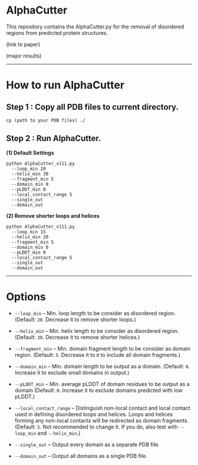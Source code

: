 # AlphaCutter

This repository contains the AlphaCutter.py for the removal of disordered regions from predicted protein structures.

(link to paper)

(major results)

---

# How to run AlphaCutter

## Step 1 : Copy all PDB files to current directory.
````
cp (path to your PDB files) ./
````

## Step 2 : Run AlphaCutter.

**(1) Default Settings**

````
python AlphaCutter_v111.py 
  --loop_min 20 
  --helix_min 30 
  --fragment_min 5 
  --domain_min 0 
  --pLDDT_min 0 
  --local_contact_range 5 
  --single_out 
  --domain_out
````

**(2) Remove shorter loops and helices**

````
python AlphaCutter_v111.py 
  --loop_min 15 
  --helix_min 20 
  --fragment_min 5 
  --domain_min 0 
  --pLDDT_min 0 
  --local_contact_range 5 
  --single_out 
  --domain_out
````

---

# Options

* `--loop_min`        – Min. loop length to be consider as disordered region. (Default: `20`. Decrease it to remove shorter loops.)

* `--helix_min`       – Min. helix length to be consider as disordered region. (Default: `30`. Decrease it to remove shorter helices.)

* `--fragment_min`    – Min. domain fragment length to be consider as domain region. (Default: `5`. Decrease it to `0` to include all domain fragments.)

* `--domain_min`      – Min. domain length to be output as a domain. (Default: `0`. Increase it to exclude small domains in output.)

* `--pLDDT_min`       – Min. average pLDDT of domain residues to be output as a domain  (Default: `0`. Increase it to exclude domains predicted with low pLDDT.)

* `--local_contact_range`   – Distinguish non-local contact and local contact used in defining disordered loops and helices. Loops and helices forming any non-local contacts will be redirected as domain fragments. (Default: `5`. Not recommended to change it. If you do, also test with `--loop_min` and `--helix_min`.)

* `--single_out`   – Output every domain as a separate PDB file.

* `--domain_out`   – Output all domains as a single PDB file.
